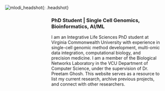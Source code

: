 <style>
.headshot {
 float: left; /* Aligns the image to the left */
 width: 100px; /* Adjust size as needed */
 height: 100px; /* Ensures a square shape */
 border-radius: 50%; /* Makes the image circular */
 border: 3px solid #ccc; /* Adds a border; adjust color and thickness as needed */
 margin-right: 20px; /* Adds space between the image and text */
 object-fit: cover; /* Ensures the image covers the area without distortion */
}
</style>

![mlodi_headshot](https://github.com/user-attachments/assets/e2b337a2-400d-4d94-b257-20fc9c26bff8){: .headshot}

<div style="margin-left: 150px;"> <!-- Adjust the margin-left value as needed -->

### PhD Student | Single Cell Genomics, Bioinformatics, AI/ML

I am an Integrative Life Sciences PhD student at Virginia Commonwealth University with experience in single-cell genomic method development, multi-omic data integration, computational biology, and precision medicine. I am a member of the Biological Networks Laboratory in the VCU Department of Computer Science, under the supervision of Dr. Preetam Ghosh. This website serves as a resource to list my current research, archive previous projects, and connect with other researchers.
</div>
